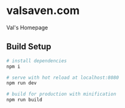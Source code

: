 # valsaven.com

Val's Homepage

## Build Setup

``` bash
# install dependencies
npm i

# serve with hot reload at localhost:8080
npm run dev

# build for production with minification
npm run build
```
